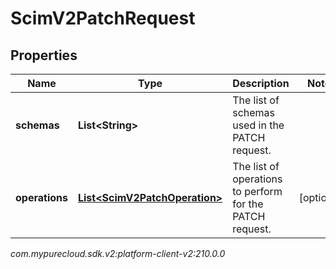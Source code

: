 # ScimV2PatchRequest


## Properties

| Name | Type | Description | Notes |
| ------------ | ------------- | ------------- | ------------- |
| **schemas** | **List&lt;String&gt;** | The list of schemas used in the PATCH request. |  |
| **operations** | [**List&lt;ScimV2PatchOperation&gt;**](ScimV2PatchOperation) | The list of operations to perform for the PATCH request. |  [optional] |




_com.mypurecloud.sdk.v2:platform-client-v2:210.0.0_
